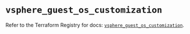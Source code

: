 # `vsphere_guest_os_customization`

Refer to the Terraform Registry for docs: [`vsphere_guest_os_customization`](https://registry.terraform.io/providers/vmware/vsphere/2.14.0/docs/resources/guest_os_customization).
